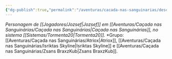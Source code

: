 ```yaml
---
{"dg-publish":true,"permalink":"/aventuras/cacada-nas-sanguinarias/desconhecido-jozsef-001/"}
---
```


*Personagem de [[Jogadores/Jozsef\|Jozsef]] em [[Aventuras/Caçada nas Sanguinárias/Caçada nas Sanguinárias\|Caçada nas Sanguinárias]], no sistema [[Sistemas/Tormenta20\|Tormenta20]].*
*Grupo:  [[Aventuras/Caçada nas Sanguinárias/Atriox\|Atriox]], [[Aventuras/Caçada nas Sanguinárias/Isriktas Skyline\|Isriktas Skyline]] e [[Aventuras/Caçada nas Sanguinárias/Zsans BraxzKub\|Zsans BraxzKub]].
